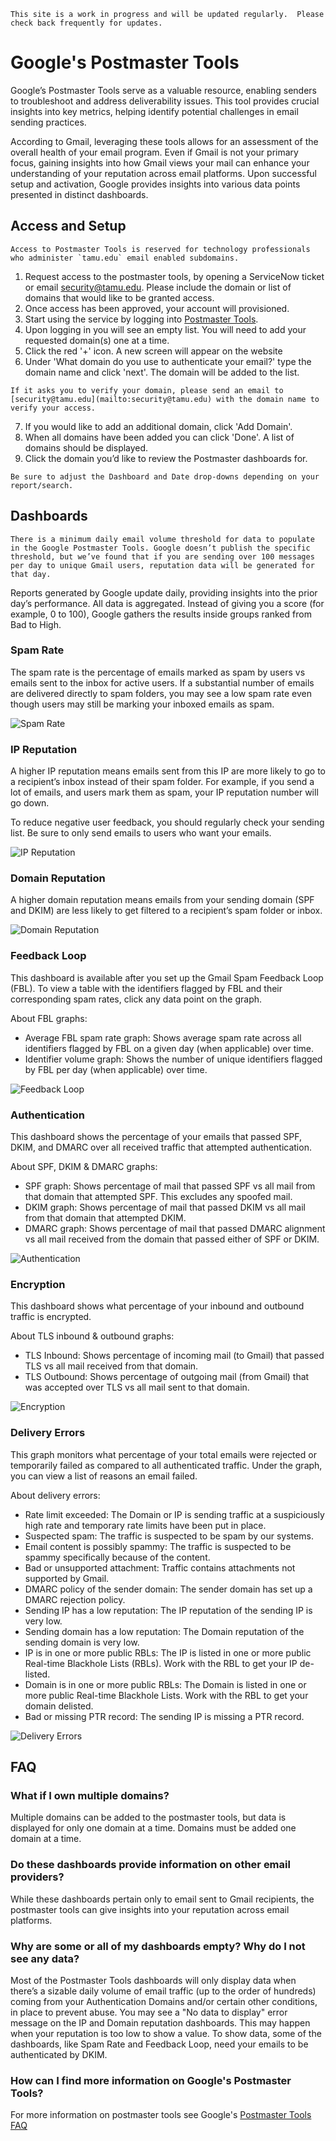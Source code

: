 ```admonish info
This site is a work in progress and will be updated regularly.  Please check back frequently for updates.
```

# Google's Postmaster Tools

Google’s Postmaster Tools serve as a valuable resource, enabling senders to troubleshoot and address deliverability issues. This tool provides crucial insights into key metrics, helping identify potential challenges in email sending practices.

According to Gmail, leveraging these tools allows for an assessment of the overall health of your email program. Even if Gmail is not your primary focus, gaining insights into how Gmail views your mail can enhance your understanding of your reputation across email platforms. Upon successful setup and activation, Google provides insights into various data points presented in distinct dashboards.

## Access and Setup

```admonish warning
Access to Postmaster Tools is reserved for technology professionals who administer `tamu.edu` email enabled subdomains.
```

1) Request access to the postmaster tools, by opening a ServiceNow ticket or email [security@tamu.edu](mailto:security@tamu.edu).  Please include the domain or list of domains that would like to be granted access.
2) Once access has been approved, your account will provisioned.
3) Start using the service by logging into [Postmaster Tools](https://postmaster.google.com).
4) Upon logging in you will see an empty list.  You will need to add your requested domain(s) one at a time.
5) Click the red '+' icon.  A new screen will appear on the website
6) Under 'What domain do you use to authenticate your email?' type the domain name and click 'next'.  The domain will be added to the list.

```admonish warning
If it asks you to verify your domain, please send an email to [security@tamu.edu](mailto:security@tamu.edu) with the domain name to verify your access.
```

7) If you would like to add an additional domain, click 'Add Domain'.
8) When all domains have been added you can click 'Done'.  A list of domains should be displayed.
9) Click the domain you’d like to review the Postmaster dashboards for.

```admonish info
Be sure to adjust the Dashboard and Date drop-downs depending on your report/search.
```

## Dashboards

```admonish note
There is a minimum daily email volume threshold for data to populate in the Google Postmaster Tools. Google doesn’t publish the specific threshold, but we’ve found that if you are sending over 100 messages per day to unique Gmail users, reputation data will be generated for that day.
```

Reports generated by Google update daily, providing insights into the prior day’s performance. All data is aggregated. Instead of giving you a score (for example, 0 to 100), Google gathers the results inside groups ranked from Bad to High.

### Spam Rate

The spam rate is the percentage of emails marked as spam by users vs emails sent to the inbox for active users. If a substantial number of emails are delivered directly to spam folders, you may see a low spam rate even though users may still be marking your inboxed emails as spam.

![Spam Rate](./img/pm-spam-rate.png)

### IP Reputation

A higher IP reputation means emails sent from this IP are more likely to go to a recipient’s inbox instead of their spam folder. For example, if you send a lot of emails, and users mark them as spam, your IP reputation number will go down.

To reduce negative user feedback, you should regularly check your sending list. Be sure to only send emails to users who want your emails.

![IP Reputation](./img/pm-ip-reputation.png)

### Domain Reputation

A higher domain reputation means emails from your sending domain (SPF and DKIM) are less likely to get filtered to a recipient’s spam folder or inbox.

![Domain Reputation](./img/pm-domain-reputation.png)

### Feedback Loop

This dashboard is available after you set up the Gmail Spam Feedback Loop (FBL). To view a table with the identifiers flagged by FBL and their corresponding spam rates, click any data point on the graph.

About FBL graphs:

- Average FBL spam rate graph: Shows average spam rate across all identifiers flagged by FBL on a given day (when applicable) over time.
- Identifier volume graph: Shows the number of unique identifiers flagged by FBL per day (when applicable) over time.

![Feedback Loop](./img/pm-FL.png)

### Authentication

This dashboard shows the percentage of your emails that passed SPF, DKIM, and DMARC over all received traffic that attempted authentication.

About SPF, DKIM & DMARC graphs:

- SPF graph: Shows percentage of mail that passed SPF vs all mail from that domain that attempted SPF. This excludes any spoofed mail.
- DKIM graph: Shows percentage of mail that passed DKIM vs all mail from that domain that attempted DKIM.
- DMARC graph: Shows percentage of mail that passed DMARC alignment vs all mail received from the domain that passed either of SPF or DKIM.

![Authentication](./img/pm-authentication.png)

### Encryption

This dashboard shows what percentage of your inbound and outbound traffic is encrypted.

About TLS inbound & outbound graphs:

- TLS Inbound: Shows percentage of incoming mail (to Gmail) that passed TLS vs all mail received from that domain.
- TLS Outbound: Shows percentage of outgoing mail (from Gmail) that was accepted over TLS vs all mail sent to that domain.

![Encryption](./img/pm-encryption.png)

### Delivery Errors

This graph monitors what percentage of your total emails were rejected or temporarily failed as compared to all authenticated traffic. Under the graph, you can view a list of reasons an email failed.

About delivery errors:

- Rate limit exceeded: The Domain or IP is sending traffic at a suspiciously high rate and temporary rate limits have been put in place.
- Suspected spam: The traffic is suspected to be spam by our systems.
- Email content is possibly spammy: The traffic is suspected to be spammy specifically because of the content.
- Bad or unsupported attachment: Traffic contains attachments not supported by Gmail.
- DMARC policy of the sender domain: The sender domain has set up a DMARC rejection policy.
- Sending IP has a low reputation: The IP reputation of the sending IP is very low.
- Sending domain has a low reputation: The Domain reputation of the sending domain is very low.
- IP is in one or more public RBLs: The IP is listed in one or more public Real-time Blackhole Lists (RBLs). Work with the RBL to get your IP de-listed.
- Domain is in one or more public RBLs: The Domain is listed in one or more public Real-time Blackhole Lists. Work with the RBL to get your domain delisted.
- Bad or missing PTR record: The sending IP is missing a PTR record.

![Delivery Errors](./img/pm-delivery-errors.png)

## FAQ

### What if I own multiple domains?

Multiple domains can be added to the postmaster tools, but data is displayed for only one domain at a time.  Domains must be added one domain at a time.

### Do these dashboards provide information on other email providers?

While these dashboards pertain only to email sent to Gmail recipients, the postmaster tools can give insights into your reputation across email platforms.

### Why are some or all of my dashboards empty? Why do I not see any data?

Most of the Postmaster Tools dashboards will only display data when there’s a sizable daily volume of email traffic (up to the order of hundreds) coming from your Authentication Domains and/or certain other conditions, in place to prevent abuse.  You may see a "No data to display" error message on the IP and Domain reputation dashboards. This may happen when your reputation is too low to show a value. To show data, some of the dashboards, like Spam Rate and Feedback Loop, need your emails to be authenticated by DKIM.

### How can I find more information on Google's Postmaster Tools?

For more information on postmaster tools see Google's [Postmaster Tools FAQ](https://support.google.com/a/answer/9983020?hl=en&ref_topic=6259779)
